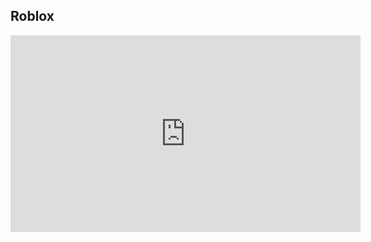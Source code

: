 ## Roblox

<iframe width="560" height="315" src="https://https://www.youtube.com/watch?v=9QyAJmpLEH4&t=3s" frameborder="0" allow="autoplay; encrypted-media" allowfullscreen></iframe>





